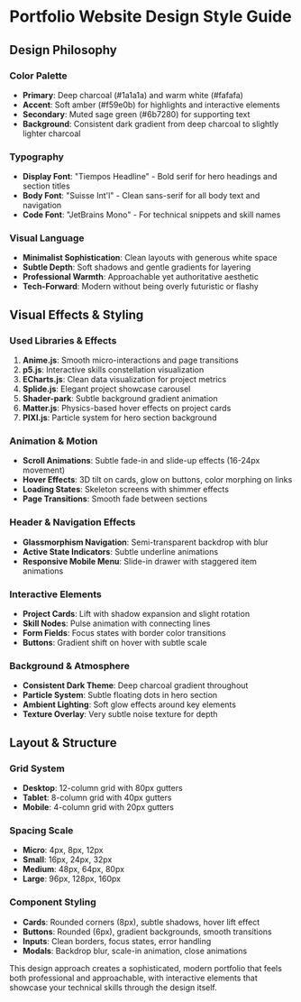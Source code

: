 # Portfolio Website Design Style Guide

## Design Philosophy

### Color Palette
- **Primary**: Deep charcoal (#1a1a1a) and warm white (#fafafa)
- **Accent**: Soft amber (#f59e0b) for highlights and interactive elements
- **Secondary**: Muted sage green (#6b7280) for supporting text
- **Background**: Consistent dark gradient from deep charcoal to slightly lighter charcoal

### Typography
- **Display Font**: "Tiempos Headline" - Bold serif for hero headings and section titles
- **Body Font**: "Suisse Int'l" - Clean sans-serif for all body text and navigation
- **Code Font**: "JetBrains Mono" - For technical snippets and skill names

### Visual Language
- **Minimalist Sophistication**: Clean layouts with generous white space
- **Subtle Depth**: Soft shadows and gentle gradients for layering
- **Professional Warmth**: Approachable yet authoritative aesthetic
- **Tech-Forward**: Modern without being overly futuristic or flashy

## Visual Effects & Styling

### Used Libraries & Effects
1. **Anime.js**: Smooth micro-interactions and page transitions
2. **p5.js**: Interactive skills constellation visualization
3. **ECharts.js**: Clean data visualization for project metrics
4. **Splide.js**: Elegant project showcase carousel
5. **Shader-park**: Subtle background gradient animation
6. **Matter.js**: Physics-based hover effects on project cards
7. **PIXI.js**: Particle system for hero section background

### Animation & Motion
- **Scroll Animations**: Subtle fade-in and slide-up effects (16-24px movement)
- **Hover Effects**: 3D tilt on cards, glow on buttons, color morphing on links
- **Loading States**: Skeleton screens with shimmer effects
- **Page Transitions**: Smooth fade between sections

### Header & Navigation Effects
- **Glassmorphism Navigation**: Semi-transparent backdrop with blur
- **Active State Indicators**: Subtle underline animations
- **Responsive Mobile Menu**: Slide-in drawer with staggered item animations

### Interactive Elements
- **Project Cards**: Lift with shadow expansion and slight rotation
- **Skill Nodes**: Pulse animation with connecting lines
- **Form Fields**: Focus states with border color transitions
- **Buttons**: Gradient shift on hover with subtle scale

### Background & Atmosphere
- **Consistent Dark Theme**: Deep charcoal gradient throughout
- **Particle System**: Subtle floating dots in hero section
- **Ambient Lighting**: Soft glow effects around key elements
- **Texture Overlay**: Very subtle noise texture for depth

## Layout & Structure

### Grid System
- **Desktop**: 12-column grid with 80px gutters
- **Tablet**: 8-column grid with 40px gutters  
- **Mobile**: 4-column grid with 20px gutters

### Spacing Scale
- **Micro**: 4px, 8px, 12px
- **Small**: 16px, 24px, 32px
- **Medium**: 48px, 64px, 80px
- **Large**: 96px, 128px, 160px

### Component Styling
- **Cards**: Rounded corners (8px), subtle shadows, hover lift effect
- **Buttons**: Rounded (6px), gradient backgrounds, smooth transitions
- **Inputs**: Clean borders, focus states, error handling
- **Modals**: Backdrop blur, scale-in animation, close animations

This design approach creates a sophisticated, modern portfolio that feels both professional and approachable, with interactive elements that showcase your technical skills through the design itself.